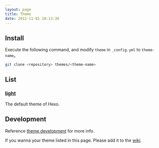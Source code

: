 ```yaml
---
layout: page
title: Theme
date: 2012-11-01 18:13:30
---
```


## Install

Execute the following command, and modify `theme` in `_config.yml` to `theme-name`。

``` bash
git clone <repository> themes/<theme-name>
```

## List

### [light]

The default theme of Hexo.

## Development

Reference [theme development](../docs/theme-development.html) for more info.

If you wanna your theme listed in this page. Please add it to the [wiki].

[light]: https://github.com/tommy351/hexo-theme-light
[wiki]: https://github.com/tommy351/hexo/wiki/Themes